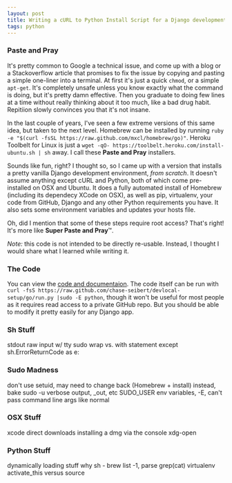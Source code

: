 ```yaml
---
layout: post
title: Writing a cURL to Python Install Script for a Django development environment
tags: python
---
```


### Paste and Pray

It's pretty common to Google a technical issue, and come up with a blog or a Stackoverflow article that promises to fix the issue by copying and pasting a simple one-liner into a terminal. At first it's just a quick `chmod`, or a simple `apt-get`. It's completely unsafe unless you know exactly what the command is doing, but it's pretty damn effective. Then you graduate to doing few lines at a time without really thinking about it too much, like a bad drug habit. Repitiion slowly convinces you that it's not insane.

In the last couple of years, I've seen a few extreme versions of this same idea, but taken to the next level. Homebrew can be installed by running `ruby -e "$(curl -fsSL https://raw.github.com/mxcl/homebrew/go)"`. Heroku Toolbelt for Linux is just a `wget -qO- https://toolbelt.heroku.com/install-ubuntu.sh | sh` away. I call these __Paste and Pray__ installers.

Sounds like fun, right? I thought so, so I came up with a version that installs a pretty vanilla Django development environment, _from scratch_. It doesn't assume anything except cURL and Python, both of which come pre-installed on OSX and Ubuntu. It does a fully automated install of Homebrew (including its dependecy XCode on OSX), as well as pip, virtualenv, your code from GitHub, Django and any other Python requirements you have. It also sets some environment variables and updates your hosts file.

Oh, did I mention that some of these steps require root access? That's right! It's more like __Super Paste and Pray__&trade;.

_Note:_ this code is not intended to be directly re-usable. Instead, I thought I would share what I learned while writing it.

### The Code

You can view the [code and documentaion](https://github.com/chase-seibert/devlocal-setup). The code itself can be run with `curl -fsS https://raw.github.com/chase-seibert/devlocal-setup/go/run.py |sudo -E python`, though it won't be useful for most people as it requires read access to a private GitHub repo. But you should be able to modify it pretty easily for any Django app.

### Sh Stuff
stdout
raw input w/ tty
sudo wrap vs. with statement
except sh.ErrorReturnCode as e:
### Sudo Madness
don't use setuid, may need to change back (Homebrew + install)
    instead, bake sudo -u
    verbose output, _out, etc
    SUDO_USER
env variables, -E, can't pass command line args like normal
### OSX Stuff
xcode direct downloads
installing a dmg via the console
xdg-open
### Python Stuff
dynamically loading stuff
    why sh - brew list -1, parse
    grep(cat)
virtualenv activate_this versus source
